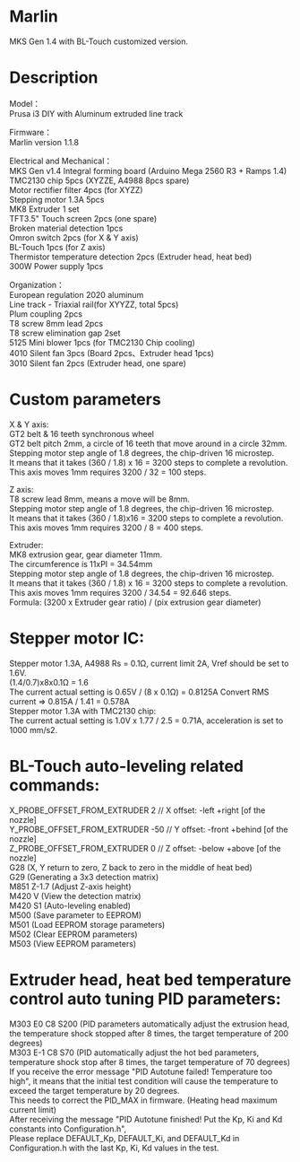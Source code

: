 # Marlin
MKS Gen 1.4 with BL-Touch customized version.

# Description
Model：<br/>
Prusa i3 DIY with Aluminum extruded line track

Firmware：<br/>
Marlin version 1.1.8

Electrical and Mechanical：<br/>
MKS Gen v1.4 Integral forming board (Arduino Mega 2560 R3 + Ramps 1.4)<br/>
TMC2130 chip 5pcs (XYZZE, A4988 8pcs spare)<br/>
Motor rectifier filter 4pcs (for XYZZ)<br/>
Stepping motor 1.3A 5pcs<br/>
MK8 Extruder 1 set<br/>
TFT3.5" Touch screen 2pcs (one spare)<br/>
Broken material detection 1pcs<br/>
Omron switch 2pcs (for X & Y axis)<br/>
BL-Touch 1pcs (for Z axis)<br/>
Thermistor temperature detection 2pcs (Extruder head, heat bed)<br/>
300W Power supply 1pcs<br/>

Organization：<br/>
European regulation 2020 aluminum<br/>
Line track - Triaxial rail(for XYYZZ, total 5pcs)<br/>
Plum coupling 2pcs<br/>
T8 screw 8mm lead 2pcs<br/>
T8 screw elimination gap 2set<br/>
5125 Mini blower 1pcs (for TMC2130 Chip cooling)<br/>
4010 Silent fan 3pcs (Board 2pcs、Extruder head 1pcs)<br/>
3010 Silent fan 2pcs (Extruder head, one spare)<br/>

# Custom parameters
X & Y axis:<br/>
GT2 belt & 16 teeth synchronous wheel<br/>
GT2 belt pitch 2mm, a circle of 16 teeth that move around in a circle 32mm.<br/>
Stepping motor step angle of 1.8 degrees, the chip-driven 16 microstep.<br/>
It means that it takes (360 / 1.8) x 16 = 3200 steps to complete a revolution.<br/>
This axis moves 1mm requires 3200 / 32 = 100 steps.<br/>

Z axis:<br/>
T8 screw lead 8mm, means a move will be 8mm.<br/>
Stepping motor step angle of 1.8 degrees, the chip-driven 16 microstep.<br/>
It means that it takes (360 / 1.8)x16 = 3200 steps to complete a revolution.<br/>
This axis moves 1mm requires 3200 / 8 = 400 steps.<br/>

Extruder:<br/>
MK8 extrusion gear, gear diameter 11mm.<br/>
The circumference is 11xPI = 34.54mm<br/>
Stepping motor step angle of 1.8 degrees, the chip-driven 16 microstep.<br/>
It means that it takes (360 / 1.8) x 16 = 3200 steps to complete a revolution.<br/>
This axis moves 1mm requires 3200 / 34.54 = 92.646 steps.<br/>
Formula: (3200 x Extruder gear ratio) / (pix extrusion gear diameter)<br/>

# Stepper motor IC:<br/>
Stepper motor 1.3A, A4988 Rs = 0.1Ω, current limit 2A, Vref should be set to 1.6V.<br/>
(1.4/0.7)x8x0.1Ω = 1.6<br/>
The current actual setting is 0.65V / (8 x 0.1Ω) = 0.8125A Convert RMS current => 0.815A / 1.41 = 0.578A<br/>
Stepper motor 1.3A with TMC2130 chip:<br/>
The current actual setting is 1.0V x 1.77 / 2.5 = 0.71A, acceleration is set to 1000 mm/s2.<br/>

# BL-Touch auto-leveling related commands:<br/>
X_PROBE_OFFSET_FROM_EXTRUDER 2  // X offset: -left  +right  [of the nozzle]<br/>
Y_PROBE_OFFSET_FROM_EXTRUDER -50  // Y offset: -front +behind [of the nozzle]<br/>
Z_PROBE_OFFSET_FROM_EXTRUDER 0   // Z offset: -below +above  [of the nozzle]<br/>
G28 (X, Y return to zero, Z back to zero in the middle of heat bed)<br/>
G29 (Generating a 3x3 detection matrix)<br/>
M851 Z-1.7 (Adjust Z-axis height)<br/>
M420 V (View the detection matrix)<br/>
M420 S1 (Auto-leveling enabled)<br/>
M500 (Save parameter to EEPROM)<br/>
M501 (Load EEPROM storage parameters)<br/>
M502 (Clear EEPROM parameters)<br/>
M503 (View EEPROM parameters)<br/>

# Extruder head, heat bed temperature control auto tuning PID parameters:<br/>
M303 E0 C8 S200 (PID parameters automatically adjust the extrusion head, the temperature shock stopped after 8 times, the target temperature of 200 degrees)<br/>
M303 E-1 C8 S70 (PID automatically adjust the hot bed parameters, temperature shock stop after 8 times, the target temperature of 70 degrees)<br/>
If you receive the error message "PID Autotune failed! Temperature too high", it means that the initial test condition will cause the temperature to exceed the target temperature by 20 degrees.<br/>
This needs to correct the PID_MAX in firmware. (Heating head maximum current limit)<br/>
After receiving the message "PID Autotune finished! Put the Kp, Ki and Kd constants into Configuration.h",<br/>
Please replace DEFAULT_Kp, DEFAULT_Ki, and DEFAULT_Kd in Configuration.h with the last Kp, Ki, Kd values in the test.<br/>
